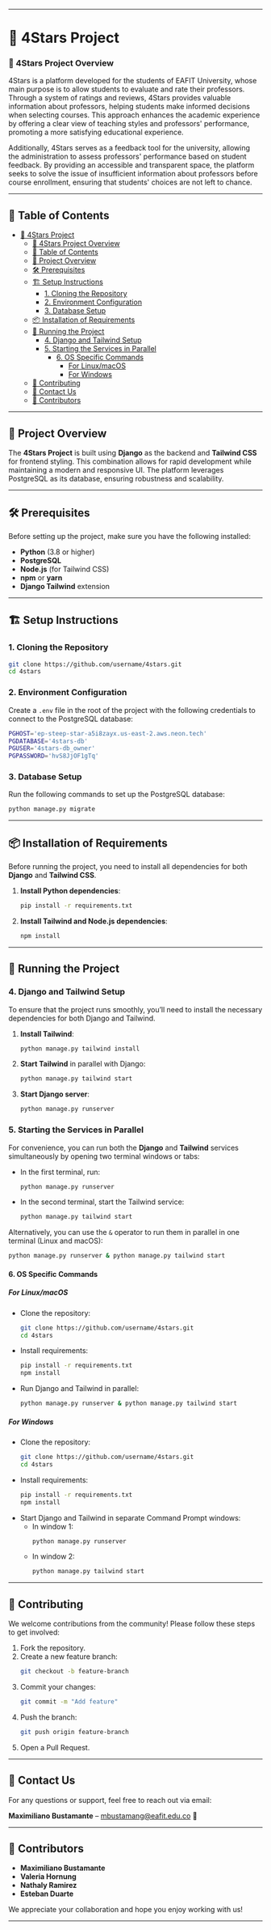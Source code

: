 

---

# 🌟 4Stars Project

### 🌟 4Stars Project Overview
4Stars is a platform developed for the students of EAFIT University, whose main purpose is to allow students to evaluate and rate their professors. Through a system of ratings and reviews, 4Stars provides valuable information about professors, helping students make informed decisions when selecting courses. This approach enhances the academic experience by offering a clear view of teaching styles and professors' performance, promoting a more satisfying educational experience.

Additionally, 4Stars serves as a feedback tool for the university, allowing the administration to assess professors' performance based on student feedback. By providing an accessible and transparent space, the platform seeks to solve the issue of insufficient information about professors before course enrollment, ensuring that students' choices are not left to chance.

---

## 📑 Table of Contents
- [🌟 4Stars Project](#-4stars-project)
    - [🌟 4Stars Project Overview](#-4stars-project-overview)
  - [📑 Table of Contents](#-table-of-contents)
  - [📝 Project Overview](#-project-overview)
  - [🛠 Prerequisites](#-prerequisites)
  - [🏗️ Setup Instructions](#️-setup-instructions)
    - [1. Cloning the Repository](#1-cloning-the-repository)
    - [2. Environment Configuration](#2-environment-configuration)
    - [3. Database Setup](#3-database-setup)
  - [📦 Installation of Requirements](#-installation-of-requirements)
  - [🚀 Running the Project](#-running-the-project)
    - [4. Django and Tailwind Setup](#4-django-and-tailwind-setup)
    - [5. Starting the Services in Parallel](#5-starting-the-services-in-parallel)
      - [6. OS Specific Commands](#6-os-specific-commands)
        - [For Linux/macOS](#for-linuxmacos)
        - [For Windows](#for-windows)
  - [🤝 Contributing](#-contributing)
  - [📧 Contact Us](#-contact-us)
  - [👥 Contributors](#-contributors)

---

## 📝 Project Overview
The **4Stars Project** is built using **Django** as the backend and **Tailwind CSS** for frontend styling. This combination allows for rapid development while maintaining a modern and responsive UI. The platform leverages PostgreSQL as its database, ensuring robustness and scalability.

---

## 🛠 Prerequisites
Before setting up the project, make sure you have the following installed:

- **Python** (3.8 or higher)
- **PostgreSQL**
- **Node.js** (for Tailwind CSS)
- **npm** or **yarn**
- **Django Tailwind** extension

---

## 🏗️ Setup Instructions

### 1. Cloning the Repository
```bash
git clone https://github.com/username/4stars.git
cd 4stars
```

### 2. Environment Configuration
Create a `.env` file in the root of the project with the following credentials to connect to the PostgreSQL database:

```bash
PGHOST='ep-steep-star-a5i8zayx.us-east-2.aws.neon.tech'
PGDATABASE='4stars-db'
PGUSER='4stars-db_owner'
PGPASSWORD='hvS8JjOF1gTq'
```

### 3. Database Setup
Run the following commands to set up the PostgreSQL database:

```bash
python manage.py migrate
```

---

## 📦 Installation of Requirements

Before running the project, you need to install all dependencies for both **Django** and **Tailwind CSS**.

1. **Install Python dependencies**:
   ```bash
   pip install -r requirements.txt
   ```

2. **Install Tailwind and Node.js dependencies**:
   ```bash
   npm install
   ```

---

## 🚀 Running the Project

### 4. Django and Tailwind Setup
To ensure that the project runs smoothly, you’ll need to install the necessary dependencies for both Django and Tailwind.

1. **Install Tailwind**:
    ```bash
    python manage.py tailwind install
    ```

2. **Start Tailwind** in parallel with Django:
    ```bash
    python manage.py tailwind start
    ```

3. **Start Django server**:
    ```bash
    python manage.py runserver
    ```

### 5. Starting the Services in Parallel

For convenience, you can run both the **Django** and **Tailwind** services simultaneously by opening two terminal windows or tabs:

- In the first terminal, run:
    ```bash
    python manage.py runserver
    ```

- In the second terminal, start the Tailwind service:
    ```bash
    python manage.py tailwind start
    ```

Alternatively, you can use the `&` operator to run them in parallel in one terminal (Linux and macOS):
```bash
python manage.py runserver & python manage.py tailwind start
```

#### 6. OS Specific Commands
##### For Linux/macOS
- Clone the repository:
    ```bash
    git clone https://github.com/username/4stars.git
    cd 4stars
    ```
- Install requirements:
    ```bash
    pip install -r requirements.txt
    npm install
    ```
- Run Django and Tailwind in parallel:
    ```bash
    python manage.py runserver & python manage.py tailwind start
    ```

##### For Windows
- Clone the repository:
    ```bash
    git clone https://github.com/username/4stars.git
    cd 4stars
    ```
- Install requirements:
    ```bash
    pip install -r requirements.txt
    npm install
    ```
- Start Django and Tailwind in separate Command Prompt windows:
    - In window 1:
      ```bash
      python manage.py runserver
      ```
    - In window 2:
      ```bash
      python manage.py tailwind start
      ```

---

## 🤝 Contributing
We welcome contributions from the community! Please follow these steps to get involved:

1. Fork the repository.
2. Create a new feature branch:
    ```bash
    git checkout -b feature-branch
    ```
3. Commit your changes:
    ```bash
    git commit -m "Add feature"
    ```
4. Push the branch:
    ```bash
    git push origin feature-branch
    ```
5. Open a Pull Request.

---

## 📧 Contact Us
For any questions or support, feel free to reach out via email:

**Maximiliano Bustamante** – [mbustamang@eafit.edu.co](mailto:mbustamang@eafit.edu.co) 🦝

---

## 👥 Contributors

- **Maximiliano Bustamante**  
- **Valeria Hornung**
- **Nathaly Ramirez**
- **Esteban Duarte**

We appreciate your collaboration and hope you enjoy working with us!

---

